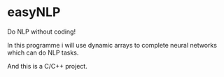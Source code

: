# easyNLP
Do NLP without coding!

In this programme i will use dynamic arrays to complete neural networks which can do NLP tasks.

And this is a C/C++ project.
